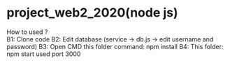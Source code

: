 # project_web2_2020(node js)
How to used ? <br>
B1: Clone code 
B2: Edit database (service -> db.js -> edit username and password)
B3: Open CMD this folder command: npm install
B4: This folder: npm start used port 3000
